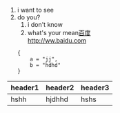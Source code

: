 1. i want to see  
2. do you?  
    1. i don't know  
    2. what's your mean[百度](http://www.baidu.com)  
    <http://ww.baidu.com>
    ```
    {
        a = "jj",
        b = "hdhd"
    }
    ```
 |header1|header2|header3
 ---|---|---
 |hshh|hjdhhd|hshs|